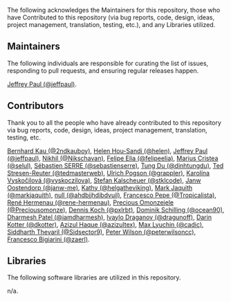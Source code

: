The following acknowledges the Maintainers for this repository, those who have Contributed to this repository (via bug reports, code, design, ideas, project management, translation, testing, etc.), and any Libraries utilized.

## Maintainers

The following individuals are responsible for curating the list of issues, responding to pull requests, and ensuring regular releases happen.

[Jeffrey Paul (@jeffpaul)](https://github.com/jeffpaul).

## Contributors

Thank you to all the people who have already contributed to this repository via bug reports, code, design, ideas, project management, translation, testing, etc.

[Bernhard Kau (@2ndkauboy)](https://github.com/2ndkauboy), [Helen Hou-Sandi (@helen)](https://github.com/helen), [Jeffrey Paul (@jeffpaul)](https://github.com/jeffpaul), [Nikhil (@Nikschavan)](https://github.com/Nikschavan), [Felipe Elia (@felipeelia)](https://github.com/felipeelia), [Marius Cristea (@selul)](https://github.com/selul), [Sébastien SERRE (@sebastienserre)](https://github.com/sebastienserre), [Tung Du (@dinhtungdu)](https://github.com/dinhtungdu), [Ted Stresen-Reuter (@tedmasterweb)](https://github.com/tedmasterweb), [Ulrich Pogson (@grappler)](https://github.com/grappler), [Karolína Vyskočilová (@vyskoczilova)](https://github.com/vyskoczilova), [Stefan Kalscheuer (@stklcode)](https://github.com/stklcode), [Janw Oostendorp (@janw-me)](https://github.com/janw-me), [Kathy (@helgatheviking)](https://github.com/helgatheviking), [Mark Jaquith (@markjaquith)](https://github.com/markjaquith), [null (@ahdbjjhdibdvuil)](https://github.com/ahdbjjhdibdvuil), [Francesco Pepe (@Tropicalista)](https://github.com/Tropicalista), [René Hermenau (@rene-hermenau)](https://github.com/rene-hermenau), [Precious Omonzejele (@Preciousomonze)](https://github.com/Preciousomonze), [Dennis Koch (@pxlrbt)](https://github.com/pxlrbt), [Dominik Schilling (@ocean90)](https://github.com/ocean90), [Dharmesh Patel (@iamdharmesh)](https://github.com/iamdharmesh), [Ivaylo Draganov (@dragunoff)](https://github.com/dragunoff), [Darin Kotter (@dkotter)](https://github.com/dkotter), [Azizul Haque (@azizultex)](https://github.com/azizultex), [Max Lyuchin (@cadic)](https://github.com/cadic), [Siddharth Thevaril (@Sidsector9)](https://github.com/Sidsector9), [Peter Wilson (@peterwilsoncc)](https://github.com/peterwilsoncc), [Francesco Bigiarini (@zaerl)](https://github.com/zaerl).

## Libraries

The following software libraries are utilized in this repository.

n/a.